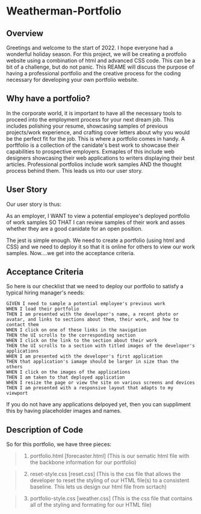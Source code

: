 # Weatherman-Portfolio

## Overview
Greetings and welcome to the start of 2022. I hope everyone had a wonderful holiday season. For this project, we will be creating a protfolio website using a combination of html and advanced CSS code. This can be a bit of a challenge, but do not panic. This REAME will discuss the purpose of having a professional portfolio and the creative process for the coding necessary for developing your own portfolio website.

## Why have a portfolio?
In the corporate world, it is important to have all the necessary tools to proceed into the employment process for your next dream job. This includes polishing your resume, showcasing samples of previous projects/work experience, and crafting cover letters about why you would be the perfect fit for the job. This is where a portfolio comes in handy. A porftfolio is a collection of the canidate's best work to showcase their capabilities to prospective employers. Exmaples of this include web designers showcasing their web applications to writers displaying their best articles. Professional portfolios include work samples AND the thought process behind them. This leads us into our user story.

## User Story
Our user story is thus:

As an employer, I WANT to view a potential employee's deployed portfolio of work samples SO THAT I can review samples of their work and asses whether they are a good canidate for an open position.

The jest is simple enough. We need to create a portfolio (using html and CSS) and we need to deploy it so that it is online for others to view our work samples. Now....we get into the acceptance criteria.

## Acceptance Criteria
So here is our checklist that we need to deploy our portfolio to satisfy a typical hiring manager's needs:

```
GIVEN I need to sample a potential employee's previous work
WHEN I load their portfolio
THEN I am presented with the developer's name, a recent photo or avatar, and links to sections about them, their work, and how to contact them
WHEN I click on one of these links in the navigation
THEN the UI scrolls to the corresponding section
WHEN I click on the link to the section about their work
THEN the UI scrolls to a section with titled images of the developer's applications
WHEN I am presented with the developer's first application
THEN that application's iamage should be larger in size than the others
WHEN I click on the images of the applications
THEN I am taken to that deployed application
WHEN I resize the page or view the site on various screens and devices
THEN I am presented with a responsive layout that adapts to my viewport
```

If you do not have any applications delpoyed yet, then you can suppliment this by having placeholder images and names.

## Description of Code

So for this portfolio, we have three pieces:
> 1. portfolio.html [forecaster.html] (This is our sematic html file with the backbone information for our portfolio)

> 2. reset-style.css [reset.css] (This is the css file that allows the developer to reset the styling of our HTML file(s) to a consistent baseline. This lets us design our html file from scrtach)

> 3. portfolio-style.css [weather.css] (This is the css file that contains all of the styling and formating for our HTML file)
